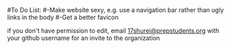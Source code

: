 #To Do List:
#-Make website sexy, e.g. use a navigation bar rather than ugly <a> links in the body
#-Get a better favicon

if you don't have permission to edit, email 17shurei@prepstudents.org with your github username for an invite to the organization

